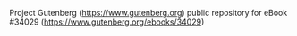Project Gutenberg (https://www.gutenberg.org) public repository for eBook #34029 (https://www.gutenberg.org/ebooks/34029)
